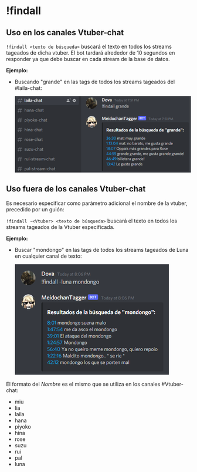# !findall

## Uso en los canales Vtuber-chat

`!findall <texto de búsqueda>` buscará el texto en todos los streams tageados de dicha vtuber. El bot tardará alrededor de 10 segundos en responder ya que debe buscar en cada stream de la base de datos. 

**Ejemplo:**

- Buscando "grande" en las tags de todos los streams tageados del #laila-chat:

  ![](/images/findall.png)

## Uso fuera de los canales Vtuber-chat

Es necesario especificar como parámetro adicional el nombre de la vtuber, precedido por un guión:

`!findall -<Vtuber> <texto de búsqueda>` buscará el texto en todos los streams tageados de la Vtuber especificada.

**Ejemplo:**

- Buscar "mondongo" en las tags de todos los streams tageados de Luna en cualquier canal de texto:

  ![](/images/findall_param.png)

El formato del *Nombre* es el mismo que se utiliza en los canales #Vtuber-chat:

* miu
* lia
* laila
* hana
* piyoko
* hina
* rose
* suzu
* rui
* pal
* luna
